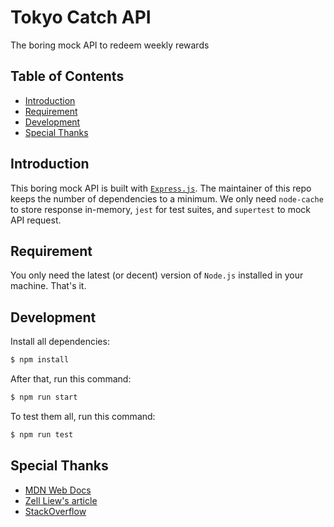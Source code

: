 # Tokyo Catch API
The boring mock API to redeem weekly rewards

## Table of Contents
- [Introduction](#introduction)
- [Requirement](#requirement)
- [Development](#development)
- [Special Thanks](#special-thanks)

## Introduction

This boring mock API is built with [`Express.js`](https://expressjs.com/). The maintainer of this repo keeps the number of dependencies to a minimum. We only need `node-cache` to store response in-memory, `jest` for test suites, and `supertest` to mock API request. 

## Requirement
You only need the latest (or decent) version of `Node.js` installed in your machine. That's it.

## Development
Install all dependencies:

```sh
$ npm install
```

After that, run this command:

```sh
$ npm run start
```

To test them all, run this command:

```sh
$ npm run test
```

## Special Thanks
- [MDN Web Docs](https://developer.mozilla.org/en-US/)
- [Zell Liew's article](https://css-tricks.com/everything-you-need-to-know-about-date-in-javascript/)
- [StackOverflow](https://stackoverflow.com/questions/25260818/rest-with-express-js-nested-router)